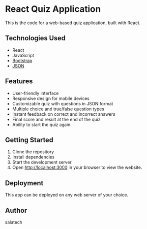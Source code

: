 # React Quiz Application

This is the code for a web-based quiz application, built with React.

## Technologies Used
- React
- JavaScript
- [Bootstrap](https://getbootstrap.com/)
- [JSON](https://www.json.org/)

## Features
- User-friendly interface
- Responsive design for mobile devices
- Customizable quiz with questions in JSON format
- Multiple choice and true/false question types
- Instant feedback on correct and incorrect answers
- Final score and result at the end of the quiz
- Ability to start the quiz again

## Getting Started
1. Clone the repository
2. Install dependencies
3. Start the development server
4. Open [http://localhost:3000](http://localhost:3000) in your browser to view the website.

## Deployment
This app can be deployed on any web server of your choice.


## Author
salatech
